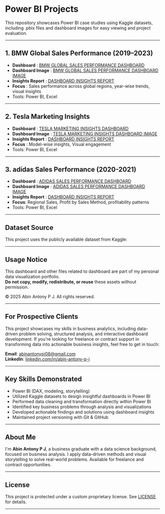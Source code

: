 # Power BI Projects 

This repository showcases Power BI case studies using Kaggle datasets, including .pbix files and dashboard images for easy viewing and project evaluation.

---

## 1. BMW Global Sales Performance (2019–2023)

- **Dashboard** : [BMW GLOBAL SALES PERFORMANCE DASHBOARD](./BMW/BMW%20GLOBAL%20SALES%20PERFORMANCE%20DASHBOARD.pbix) 
- **Dashboard Image** : [BMW GLOBAL SALES PERFORMANCE DASHBOARD IMAGE](./BMW/BMW%20Global%20Sales%20Performance.png)
- **Insights Report** : [DASHBOARD INSIGHTS REPORT](./BMW/Insights%20Report.pdf)
- **Focus** : Sales performance across global regions, year-wise trends, visual insights
- Tools: Power BI, Excel

---

## 2. Tesla Marketing Insights

- **Dashboard** : [TESLA MARKETING INSIGHTS DASHBOARD](./TESLA/TESLA%20MARKETING%20INSGHTS.pbix)
- **Dashboard Image** : [TESLA MARKETING INSIGHTS DASHBOARD IMAGE](./TESLA/TESLA%20Market%20Insight.png)
- **Insights Report** : [DASHBOARD INSIGHTS REPORT](./TESLA/Insights%20Report.pdf)
- **Focus** : Model-wise insights, Visual engagement
- Tools: Power BI, Excel
  
---

## 3. adidas Sales Performance (2020-2021)

- **Dashboard** : [ADIDAS SALES PERFORMANCE DASHBOARD](./adidas/adidas%20Sales%20Performance.pbix) 
- **Dashboard Image** : [ADIDAS SALES PERFORMANCE DASHBOARD IMAGE](./adidas/adidas%20Sales%20Performance%20Dashboard.png)
- **Insights Report** : [DASHBOARD INSIGHTS REPORT](./adidas/Insights%20Report.pdf)
- **Focus**: Regional Sales, Profit by Sales Method, profitability patterns
- Tools: Power BI, Excel

---

## Dataset Source

This project uses the publicly available dataset from Kaggle:

---

## Usage Notice

This dashboard and other files related to dashboard are part of my personal data visualization portfolio.  
**Do not copy, modify, redistribute, or reuse** these assets without permission.

© 2025 Abin Antony P J. All rights reserved.

---

## For Prospective Clients

This project showcases my skills in business analytics, including data-driven problem solving, structured analysis, and interactive dashboard development. If you're looking for freelance or contract support in transforming data into actionable business insights, feel free to get in touch:

**Email**: [abinantonypj08@gmail.com](mailto:abinantonypj08@gmail.com)  
**LinkedIn**: [linkedin.com/in/abin-antony-p-j](https://www.linkedin.com/in/abin-antony-p-j/)

---

## Key Skills Demonstrated

- Power BI (DAX, modeling, storytelling)
- Utilized Kaggle datasets to design insightful dashboards in Power BI
- Performed data cleaning and transformation directly within Power BI
- Identified key business problems through analysis and visualizations
- Developed actionable findings and solutions using dashboard insights
- Maintained project versioning with Git & GitHub

---

## About Me

I'm **Abin Antony P J**, a business graduate with a data science background, focused on business analysis. I apply data-driven methods and visual storytelling to solve real-world problems. Available for freelance and contract opportunities.

---
## License

This project is protected under a custom proprietary license. See [LICENSE](./LICENSE.txt) for details.

---

